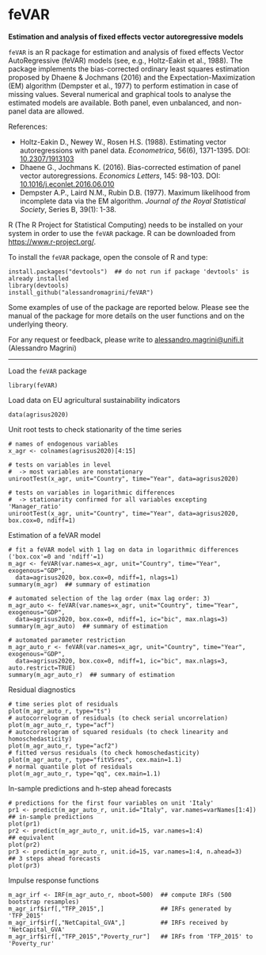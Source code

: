 # feVAR
__Estimation and analysis of fixed effects vector autoregressive models__

`feVAR` is an R package for estimation and analysis of fixed effects Vector AutoRegressive (feVAR) models (see, e.g., Holtz-Eakin et al., 1988). The package implements the bias-corrected ordinary least squares estimation proposed by Dhaene & Jochmans (2016) and the Expectation-Maximization (EM) algorithm (Dempster et al., 1977) to perform estimation in case of missing values. Several numerical and graphical tools to analyse the estimated models are available. Both panel, even unbalanced, and non-panel data are allowed.

References:
- Holtz-Eakin D., Newey W., Rosen H.S. (1988). Estimating vector autoregressions with panel data. _Econometrica_, 56(6), 1371-1395. DOI: <a href="https://doi.org/10.2307/1913103">10.2307/1913103</a>
- Dhaene G., Jochmans K. (2016). Bias-corrected estimation of panel vector autoregressions. _Economics Letters_, 145: 98-103. DOI: <a href="https://doi.org/10.1016/j.econlet.2016.06.010">10.1016/j.econlet.2016.06.010</a>
- Dempster A.P., Laird N.M., Rubin D.B. (1977). Maximum likelihood from incomplete data via the EM algorithm. _Journal of the Royal Statistical Society_, Series B, 39(1): 1-38. 

R (The R Project for Statistical Computing) needs to be installed on your system in order
to use the `feVAR` package. R can be downloaded from https://www.r-project.org/.

To install the `feVAR` package, open the console of R and type:
```
install.packages("devtools")  ## do not run if package 'devtools' is already installed
library(devtools)
install_github("alessandromagrini/feVAR")
```
Some examples of use of the package are reported below. Please see the manual of the package for more details on the user functions and on the underlying theory.

For any request or feedback, please write to <alessandro.magrini@unifi.it> (Alessandro Magrini)
_________________________________________________________________

Load the `feVAR` package
```
library(feVAR)
```
Load data on EU agricultural sustainability indicators
```
data(agrisus2020)
```
Unit root tests to check stationarity of the time series
```
# names of endogenous variables
x_agr <- colnames(agrisus2020)[4:15]

# tests on variables in level
#  -> most variables are nonstationary
unirootTest(x_agr, unit="Country", time="Year", data=agrisus2020)

# tests on variables in logarithmic differences
#  -> stationarity confirmed for all variables excepting 'Manager_ratio'
unirootTest(x_agr, unit="Country", time="Year", data=agrisus2020, box.cox=0, ndiff=1)
```
Estimation of a feVAR model
```
# fit a feVAR model with 1 lag on data in logarithmic differences ('box.cox'=0 and 'ndiff'=1)
m_agr <- feVAR(var.names=x_agr, unit="Country", time="Year", exogenous="GDP",
  data=agrisus2020, box.cox=0, ndiff=1, nlags=1)
summary(m_agr)  ## summary of estimation

# automated selection of the lag order (max lag order: 3)
m_agr_auto <- feVAR(var.names=x_agr, unit="Country", time="Year", exogenous="GDP",
  data=agrisus2020, box.cox=0, ndiff=1, ic="bic", max.nlags=3)
summary(m_agr_auto)  ## summary of estimation

# automated parameter restriction
m_agr_auto_r <- feVAR(var.names=x_agr, unit="Country", time="Year", exogenous="GDP",
  data=agrisus2020, box.cox=0, ndiff=1, ic="bic", max.nlags=3, auto.restrict=TRUE)
summary(m_agr_auto_r)  ## summary of estimation
```
Residual diagnostics
```
# time series plot of residuals
plot(m_agr_auto_r, type="ts")
# autocorrelogram of residuals (to check serial uncorrelation)
plot(m_agr_auto_r, type="acf")
# autocorrelogram of squared residuals (to check linearity and homoschedasticity)
plot(m_agr_auto_r, type="acf2")
# fitted versus residuals (to check homoschedasticity)
plot(m_agr_auto_r, type="fitVSres", cex.main=1.1)
# normal quantile plot of residuals
plot(m_agr_auto_r, type="qq", cex.main=1.1)
```
In-sample predictions and h-step ahead forecasts
```
# predictions for the first four variables on unit 'Italy'
pr1 <- predict(m_agr_auto_r, unit.id="Italy", var.names=varNames[1:4])  ## in-sample predictions
plot(pr1)
pr2 <- predict(m_agr_auto_r, unit.id=15, var.names=1:4)                 ## equivalent
plot(pr2)
pr3 <- predict(m_agr_auto_r, unit.id=15, var.names=1:4, n.ahead=3)      ## 3 steps ahead forecasts
plot(pr3)
```
Impulse response functions
```
m_agr_irf <- IRF(m_agr_auto_r, nboot=500)  ## compute IRFs (500 bootstrap resamples)
m_agr_irf$irf[,"TFP_2015",]                ## IRFs generated by 'TFP_2015'
m_agr_irf$irf[,"NetCapital_GVA",]          ## IRFs received by 'NetCapital_GVA'
m_agr_irf$irf[,"TFP_2015","Poverty_rur"]   ## IRFs from 'TFP_2015' to 'Poverty_rur'
```
